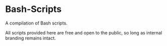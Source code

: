 # Bash-Scripts
A compilation of Bash scripts.
<p>All scripts provided here are free and open to the public, so long as internal branding remains intact.</p>
